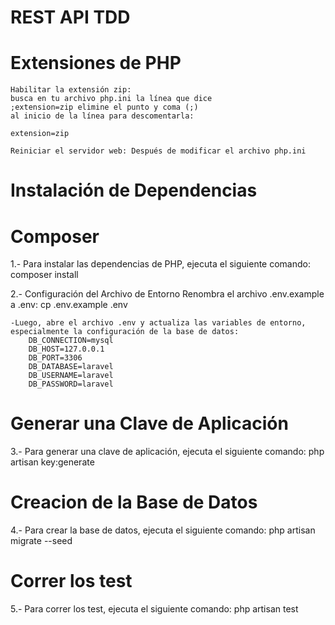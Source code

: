 # REST API TDD

# Extensiones de PHP
    Habilitar la extensión zip: 
    busca en tu archivo php.ini la línea que dice 
    ;extension=zip elimine el punto y coma (;) 
    al inicio de la línea para descomentarla:
    
    extension=zip

    Reiniciar el servidor web: Después de modificar el archivo php.ini

# Instalación de Dependencias

# Composer

1.- Para instalar las dependencias de PHP, ejecuta el siguiente comando:
    composer install

2.- Configuración del Archivo de Entorno
    Renombra el archivo .env.example a .env:
    cp .env.example .env

    -Luego, abre el archivo .env y actualiza las variables de entorno, especialmente la configuración de la base de datos:
        DB_CONNECTION=mysql
        DB_HOST=127.0.0.1
        DB_PORT=3306
        DB_DATABASE=laravel
        DB_USERNAME=laravel
        DB_PASSWORD=laravel

# Generar una Clave de Aplicación

3.- Para generar una clave de aplicación, ejecuta el siguiente comando:
    php artisan key:generate

# Creacion de la Base de Datos

4.- Para crear la base de datos, ejecuta el siguiente comando:
    php artisan migrate --seed

# Correr los test

5.- Para correr los test, ejecuta el siguiente comando:
    php artisan test